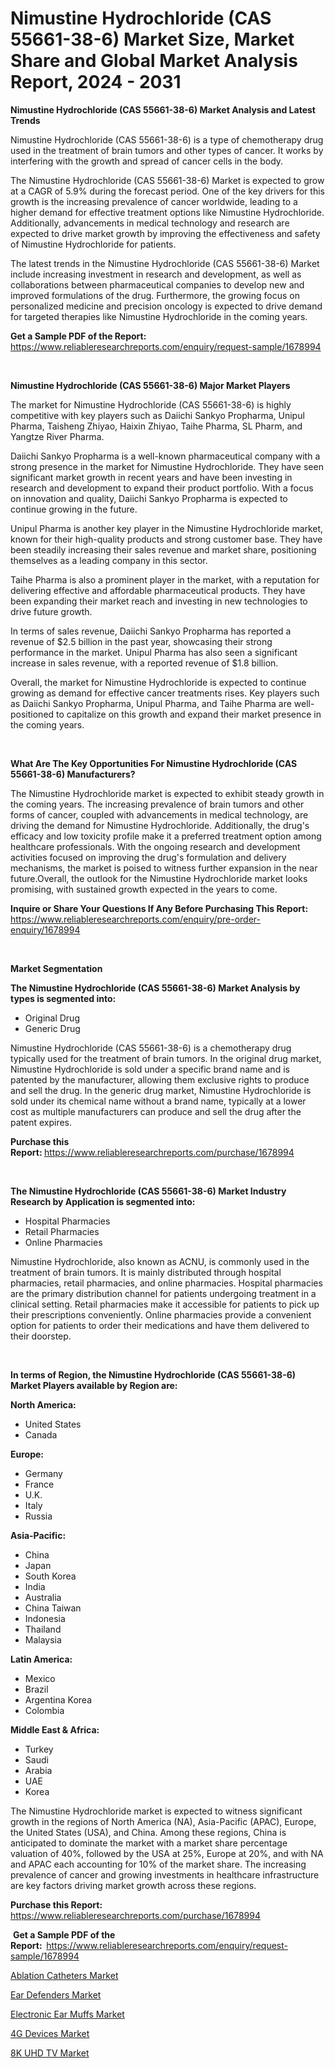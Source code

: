 <p><h1>Nimustine Hydrochloride (CAS 55661-38-6) Market Size, Market Share and Global Market Analysis Report, 2024 - 2031</h1></p><p><strong>Nimustine Hydrochloride (CAS 55661-38-6) Market Analysis and Latest Trends</strong></p>
<p><p>Nimustine Hydrochloride (CAS 55661-38-6) is a type of chemotherapy drug used in the treatment of brain tumors and other types of cancer. It works by interfering with the growth and spread of cancer cells in the body.</p><p>The Nimustine Hydrochloride (CAS 55661-38-6) Market is expected to grow at a CAGR of 5.9% during the forecast period. One of the key drivers for this growth is the increasing prevalence of cancer worldwide, leading to a higher demand for effective treatment options like Nimustine Hydrochloride. Additionally, advancements in medical technology and research are expected to drive market growth by improving the effectiveness and safety of Nimustine Hydrochloride for patients.</p><p>The latest trends in the Nimustine Hydrochloride (CAS 55661-38-6) Market include increasing investment in research and development, as well as collaborations between pharmaceutical companies to develop new and improved formulations of the drug. Furthermore, the growing focus on personalized medicine and precision oncology is expected to drive demand for targeted therapies like Nimustine Hydrochloride in the coming years.</p></p>
<p><strong>Get a Sample PDF of the Report:&nbsp;</strong> <a href="https://www.reliableresearchreports.com/enquiry/request-sample/1678994">https://www.reliableresearchreports.com/enquiry/request-sample/1678994</a></p>
<p>&nbsp;</p>
<p><strong>Nimustine Hydrochloride (CAS 55661-38-6) Major Market Players</strong></p>
<p><p>The market for Nimustine Hydrochloride (CAS 55661-38-6) is highly competitive with key players such as Daiichi Sankyo Propharma, Unipul Pharma, Taisheng Zhiyao, Haixin Zhiyao, Taihe Pharma, SL Pharm, and Yangtze River Pharma.</p><p>Daiichi Sankyo Propharma is a well-known pharmaceutical company with a strong presence in the market for Nimustine Hydrochloride. They have seen significant market growth in recent years and have been investing in research and development to expand their product portfolio. With a focus on innovation and quality, Daiichi Sankyo Propharma is expected to continue growing in the future.</p><p>Unipul Pharma is another key player in the Nimustine Hydrochloride market, known for their high-quality products and strong customer base. They have been steadily increasing their sales revenue and market share, positioning themselves as a leading company in this sector.</p><p>Taihe Pharma is also a prominent player in the market, with a reputation for delivering effective and affordable pharmaceutical products. They have been expanding their market reach and investing in new technologies to drive future growth.</p><p>In terms of sales revenue, Daiichi Sankyo Propharma has reported a revenue of $2.5 billion in the past year, showcasing their strong performance in the market. Unipul Pharma has also seen a significant increase in sales revenue, with a reported revenue of $1.8 billion.</p><p>Overall, the market for Nimustine Hydrochloride is expected to continue growing as demand for effective cancer treatments rises. Key players such as Daiichi Sankyo Propharma, Unipul Pharma, and Taihe Pharma are well-positioned to capitalize on this growth and expand their market presence in the coming years.</p></p>
<p>&nbsp;</p>
<p><strong>What Are The Key Opportunities For Nimustine Hydrochloride (CAS 55661-38-6) Manufacturers?</strong></p>
<p><p>The Nimustine Hydrochloride market is expected to exhibit steady growth in the coming years. The increasing prevalence of brain tumors and other forms of cancer, coupled with advancements in medical technology, are driving the demand for Nimustine Hydrochloride. Additionally, the drug's efficacy and low toxicity profile make it a preferred treatment option among healthcare professionals. With the ongoing research and development activities focused on improving the drug's formulation and delivery mechanisms, the market is poised to witness further expansion in the near future.Overall, the outlook for the Nimustine Hydrochloride market looks promising, with sustained growth expected in the years to come.</p></p>
<p><strong>Inquire or Share Your Questions If Any Before Purchasing This Report:</strong> <a href="https://www.reliableresearchreports.com/enquiry/pre-order-enquiry/1678994">https://www.reliableresearchreports.com/enquiry/pre-order-enquiry/1678994</a></p>
<p>&nbsp;</p>
<p><strong>Market Segmentation</strong></p>
<p><strong>The Nimustine Hydrochloride (CAS 55661-38-6) Market Analysis by types is segmented into:</strong></p>
<p><ul><li>Original Drug</li><li>Generic Drug</li></ul></p>
<p><p>Nimustine Hydrochloride (CAS 55661-38-6) is a chemotherapy drug typically used for the treatment of brain tumors. In the original drug market, Nimustine Hydrochloride is sold under a specific brand name and is patented by the manufacturer, allowing them exclusive rights to produce and sell the drug. In the generic drug market, Nimustine Hydrochloride is sold under its chemical name without a brand name, typically at a lower cost as multiple manufacturers can produce and sell the drug after the patent expires.</p></p>
<p><strong>Purchase this Report:&nbsp;</strong><a href="https://www.reliableresearchreports.com/purchase/1678994">https://www.reliableresearchreports.com/purchase/1678994</a></p>
<p>&nbsp;</p>
<p><strong>The Nimustine Hydrochloride (CAS 55661-38-6) Market Industry Research by Application is segmented into:</strong></p>
<p><ul><li>Hospital Pharmacies</li><li>Retail Pharmacies</li><li>Online Pharmacies</li></ul></p>
<p><p>Nimustine Hydrochloride, also known as ACNU, is commonly used in the treatment of brain tumors. It is mainly distributed through hospital pharmacies, retail pharmacies, and online pharmacies. Hospital pharmacies are the primary distribution channel for patients undergoing treatment in a clinical setting. Retail pharmacies make it accessible for patients to pick up their prescriptions conveniently. Online pharmacies provide a convenient option for patients to order their medications and have them delivered to their doorstep.</p></p>
<p>&nbsp;</p>
<p><strong>In terms of Region, the Nimustine Hydrochloride (CAS 55661-38-6) Market Players available by Region are:</strong></p>
<p>
    <p> <strong> North America: </strong>
        <ul>
            <li>United States</li>
            <li>Canada</li>
        </ul>
        </p> 
    <p> <strong> Europe: </strong>
        <ul>
            <li>Germany</li>
            <li>France</li>
            <li>U.K.</li>
            <li>Italy</li>
            <li>Russia</li>
        </ul>
        </p> 
    <p> <strong> Asia-Pacific: </strong>
        <ul>
            <li>China</li>
            <li>Japan</li>
            <li>South Korea</li>
            <li>India</li>
            <li>Australia</li>
            <li>China Taiwan</li>
            <li>Indonesia</li>
            <li>Thailand</li>
            <li>Malaysia</li>
        </ul>
        </p> 
    <p> <strong> Latin America: </strong>
        <ul>
            <li>Mexico</li>
            <li>Brazil</li>
            <li>Argentina Korea</li>
            <li>Colombia</li>
        </ul>
        </p> 
    <p> <strong> Middle East & Africa: </strong>
        <ul>
            <li>Turkey</li>
            <li>Saudi</li>
            <li>Arabia</li>
            <li>UAE</li>
            <li>Korea</li>
        </ul>
    </p>
    </p>
<p><p>The Nimustine Hydrochloride market is expected to witness significant growth in the regions of North America (NA), Asia-Pacific (APAC), Europe, the United States (USA), and China. Among these regions, China is anticipated to dominate the market with a market share percentage valuation of 40%, followed by the USA at 25%, Europe at 20%, and with NA and APAC each accounting for 10% of the market share. The increasing prevalence of cancer and growing investments in healthcare infrastructure are key factors driving market growth across these regions.</p></p>
<p><strong>Purchase this Report: </strong><a href="https://www.reliableresearchreports.com/purchase/1678994">https://www.reliableresearchreports.com/purchase/1678994</a></p>
<p>&nbsp;<strong>Get a Sample PDF of the Report:&nbsp;&nbsp;</strong><a href="https://www.reliableresearchreports.com/enquiry/request-sample/1678994">https://www.reliableresearchreports.com/enquiry/request-sample/1678994</a></p>
<p><strong></strong></p>
<p><p><a href="https://medium.com/p/2d09218318ec/edit">Ablation Catheters Market</a></p><p><a href="https://medium.com/p/158496e3e88f/edit">Ear Defenders Market</a></p><p><a href="https://medium.com/p/34310a20eb11/edit">Electronic Ear Muffs Market</a></p><p><a href="https://medium.com/p/48809392cb25/edit">4G Devices Market</a></p><p><a href="https://medium.com/p/c9788dd4517c/edit">8K UHD TV Market</a></p></p>